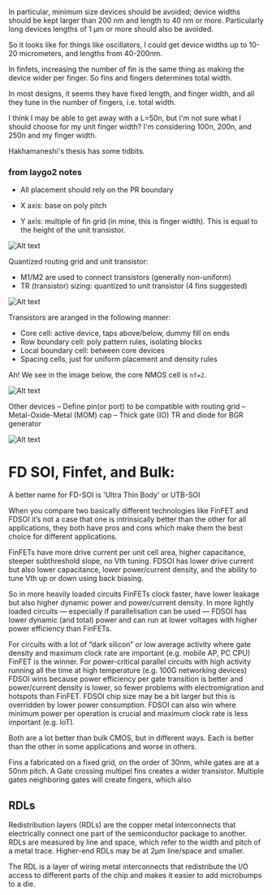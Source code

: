 In particular, minimum size devices should be avoided; device widths should be kept larger than 200 nm and length to 40 nm or more. Particularly long devices lengths of 1 μm or more should also be avoided.

So it looks like for things like oscillators, I could get device widths up to 10-20 micrometers, and lengths from 40-200nm.

In finfets, increasing the number of fin is the same thing as making the device wider per finger. So fins and fingers determines total width.

In most designs, it seems they have fixed length, and finger width, and all they tune in the number of fingers, i.e. total width. 

I think I may be able to get away with a L=50n, but I'm not sure what I should choose for my unit finger width? I'm considering 100n, 200n, and 250n and my finger width.

Hakhamaneshi's thesis has some tidbits.


### from laygo2 notes

- All placement should rely on the PR boundary

- X axis: base on poly pitch

- Y axis: multiple of fin grid (in mine, this is finger width). This is equal to the height of the unit transistor.

![Alt text](images/layout_grid.png)

Quantized routing grid and unit transistor:

- M1/M2 are used to connect transistors (generally non-uniform)
- TR (transistor) sizing: quantized to unit transistor (4 fins suggested)

![Alt text](images/layout_cells.png)

Transistors are aranged in the following manner:

- Core cell: active device, taps above/below, dummy fill on ends
- Row boundary cell: poly pattern rules, isolating blocks
- Local boundary cell: between core devices
- Spacing cells, just for uniform placement and density rules

Ah! We see in the image below, the core NMOS cell is `nf=2`.

![Alt text](images/layout_rows.png)

Other devices
– Define pin(or port) to be compatible with routing grid
– Metal-Oxide-Metal (MOM) cap
– Thick gate (IO) TR and diode for BGR generator

![Alt text](images/layout_other.png)


# FD SOI, Finfet, and Bulk:

A better name for FD-SOI is 'Ultra Thin Body' or UTB-SOI

When you compare two basically different technologies like FinFET and FDSOI it’s not a case that one is intrinsically better than the other for all applications, they both have pros and cons which make them the best choice for different applications.

FinFETs have more drive current per unit cell area, higher capacitance, steeper subthreshold slope, no Vth tuning. FDSOI has lower drive current but also lower capacitance, lower power/current density, and the ability to tune Vth up or down using back biasing.

So in more heavily loaded circuits FinFETs clock faster, have lower leakage but also higher dynamic power and power/current density. In more lightly loaded circuits — especially if parallelisation can be used — FDSOI has lower dynamic (and total) power and can run at lower voltages with higher power efficiency than FinFETs.

For circuits with a lot of “dark silicon” or low average activity where gate density and maximum clock rate are important (e.g. mobile AP, PC CPU) FinFET is the winner. For power-critical parallel circuits with high activity running all the time at high temperature (e.g. 100G networking devices) FDSOI wins because power efficiency per gate transition is better and power/current density is lower, so fewer problems with electromigration and hotspots than FinFET. FDSOI chip size may be a bit larger but this is overridden by lower power consumption. FDSOI can also win where minimum power per operation is crucial and maximum clock rate is less important (e.g. IoT).

Both are a lot better than bulk CMOS, but in different ways. Each is better than the other in some applications and worse in others.

Fins a fabricated on a fixed grid, on the order of 30nm, while gates are at a 50nm pitch. A Gate crossing multipel fins creates a wider transistor. Multiple gates neighboring gates will create fingers, which also 

## RDLs

Redistribution layers (RDLs) are the copper metal interconnects that electrically connect one part of the semiconductor package to another. RDLs are measured by line and space, which refer to the width and pitch of a metal trace. Higher-end RDLs may be at 2μm line/space and smaller.

The RDL is a layer of wiring metal interconnects that redistribute the I/O access to different parts of the chip and makes it easier to add microbumps to a die.

